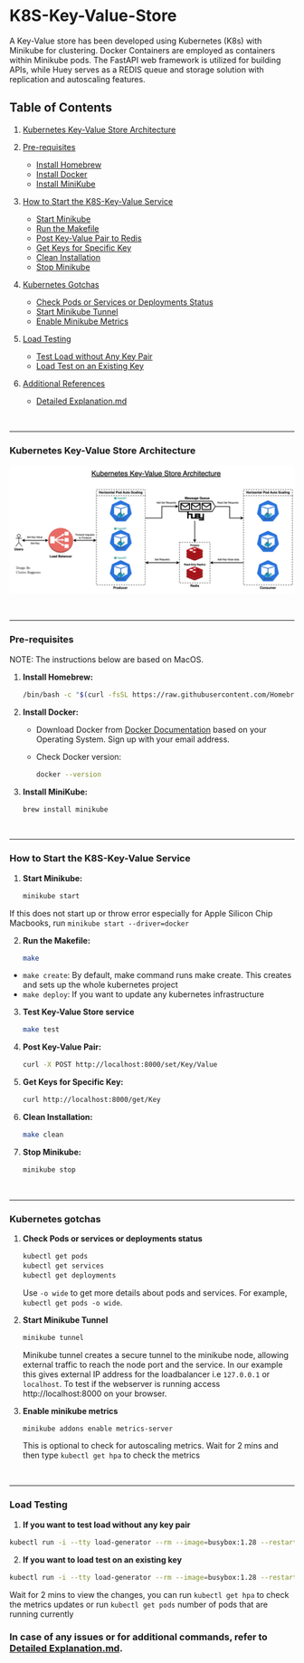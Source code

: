 # K8S-Key-Value-Store

A Key-Value store has been developed using Kubernetes (K8s) with Minikube for clustering. Docker Containers are employed as containers within Minikube pods. The FastAPI web framework is utilized for building APIs, while Huey serves as a REDIS queue and storage solution with replication and autoscaling features.



## Table of Contents

1. [Kubernetes Key-Value Store Architecture](#kubernetes-key-value-store-architecture)
  
2. [Pre-requisites](#pre-requisites)
   - [Install Homebrew](#1-install-homebrew)
   - [Install Docker](#2-install-docker)
   - [Install MiniKube](#3-install-minikube)
  
3. [How to Start the K8S-Key-Value Service](#how-to-start-the-k8s-key-value-service)
   - [Start Minikube](#1-start-minikube)
   - [Run the Makefile](#2-run-the-makefile)
   - [Post Key-Value Pair to Redis](#3-post-key-value-pair-to-redis)
   - [Get Keys for Specific Key](#4-get-keys-for-specific-key)
   - [Clean Installation](#5-clean-installation)
   - [Stop Minikube](#6-stop-minikube)
  
4. [Kubernetes Gotchas](#kubernetes-gotchas)
   - [Check Pods or Services or Deployments Status](#1-check-pods-or-services-or-deployments-status)
   - [Start Minikube Tunnel](#2-start-minikube-tunnel)
   - [Enable Minikube Metrics](#3-enable-minikube-metrics)
  
5. [Load Testing](#load-testing)
   - [Test Load without Any Key Pair](#1-if-you-want-to-test-load-without-any-key-pair)
   - [Load Test on an Existing Key](#2-if-you-want-to-load-test-on-an-existing-key)

6. [Additional References](#additional-references)
   - [Detailed Explanation.md](Detailed%20Explanation.md)


</br>

---

### Kubernetes Key-Value Store Architecture

![Alt text](Images/k8s-key-value-store-architecture.jpg)

</br>

---

### Pre-requisites 

NOTE: The instructions below are based on MacOS.


1. **Install Homebrew:**

    ```bash
    /bin/bash -c "$(curl -fsSL https://raw.githubusercontent.com/Homebrew/install/HEAD/install.sh)"
    ```

2. **Install Docker:**

    - Download Docker from [Docker Documentation](https://docs.docker.com/) based on your Operating System. Sign up with your email address.
    - Check Docker version:

        ```bash
        docker --version
        ```

3. **Install MiniKube:**

    ```bash
    brew install minikube
    ```

</br>

---


### How to Start the K8S-Key-Value Service

1. **Start Minikube:**

    ```bash
    minikube start
    ```
If this does not start up or throw error especially for Apple Silicon Chip Macbooks, run `minikube start --driver=docker`

2. **Run the Makefile:**

    ```bash
    make
    ```
- `make create`: By default, make command runs make create. This creates and sets up the whole kubernetes project
- `make deploy`: If you want to update any kubernetes infrastructure

3. **Test Key-Value Store service**
    ```bash
    make test
    ```

4. **Post Key-Value Pair:**

    ```bash
    curl -X POST http://localhost:8000/set/Key/Value
    ```

5. **Get Keys for Specific Key:**

    ```bash
    curl http://localhost:8000/get/Key
    ```

6. **Clean Installation:**

    ```bash
    make clean 
    ```

7. **Stop Minikube:**

    ```bash
    minikube stop
    ```
</br>

---

### Kubernetes gotchas

1. **Check Pods or services or deployments status**

    ```bash
    kubectl get pods
    kubectl get services
    kubectl get deployments
    ```

    Use `-o wide` to get more details about pods and services. For example, `kubectl get pods -o wide`.

2. **Start Minikube Tunnel**

    ```bash
    minikube tunnel
    ```
    Minikube tunnel creates a secure tunnel to the minikube node, allowing external traffic to reach the node port and the service. In our example this gives external IP address for the loadbalancer i.e `127.0.0.1` or `localhost`. To test if the webserver is running access http://localhost:8000 on your browser.

3. **Enable minikube metrics**
    ```bash
    minikube addons enable metrics-server
    ```
    This is optional to check for autoscaling metrics. Wait for 2 mins and then type `kubectl get hpa` to check the metrics

</br>

---

### Load Testing


1. **If you want to test load without any key pair**
```bash
kubectl run -i --tty load-generator --rm --image=busybox:1.28 --restart=Never -- /bin/sh -c "while sleep 0.01; do wget -q -O- http://loadbalancer-service:8000/; done"
```

2. **If you want to load test on an existing key**
```bash
kubectl run -i --tty load-generator --rm --image=busybox:1.28 --restart=Never -- /bin/sh -c "while sleep 0.01; do wget -q -O- http://loadbalancer-service:8000/get/Key1; done"
```
Wait for 2 mins to view the changes, you can run `kubectl get hpa` to check the metrics updates or run `kubectl get pods` number of pods that are running currently
### In case of any issues or for additional commands, refer to [Detailed Explanation.md](Detailed%20Explanation.md).